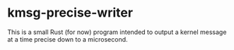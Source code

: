 # kmsg-precise-writer
This is a small Rust (for now) program intended to output a kernel message at a time precise down to a microsecond.
